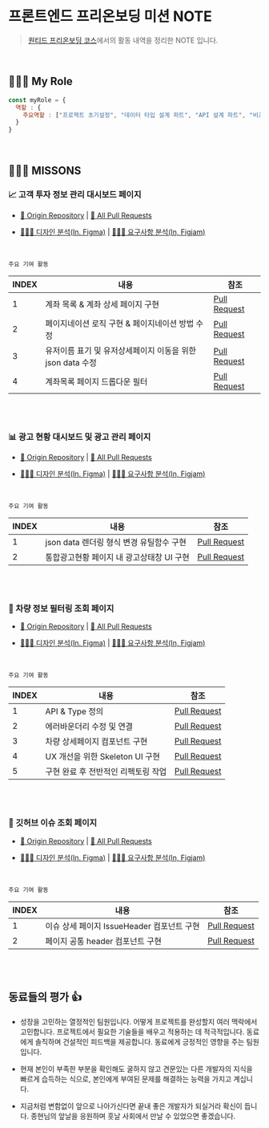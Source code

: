 # 프론트엔드 프리온보딩 미션 NOTE

> [원티드 프리온보딩 코스](https://www.wanted.co.kr/events/pre_ob_fe_7)에서의 활동 내역을 정리한 NOTE 입니다. 


<br />


## 🙋🏻‍♂️ My Role

```javascript
const myRole = {
  역할 : {
    주요역할 : ["프로젝트 초기설정", "데이터 타입 설계 파트", "API 설계 파트", "비즈니스 로직 구현 파트", "UI 퍼블리싱", "프로젝트 문서 관리"],
  }
}
```

<br />

## 🏃🏻‍♂️ MISSONS

### 📈 고객 투자 정보 관리 대시보드 페이지

+ [🚀 Origin Repository](https://github.com/wanted-pre-onboarding-frontend-12team/pre-onboarding-7th-3-2-12)  |  [📝 All Pull Requests](https://github.com/wanted-pre-onboarding-frontend-12team/pre-onboarding-7th-3-2-12/pulls?q=is%3Apr+is%3Aclosed) 

- [👨🏻‍🎨 디자인 분석(In. Figma)](https://www.figma.com/file/1oFaLIwhk0P3KiAV6faimy/Assignment-6---%EB%94%94%EC%85%88%EB%B2%84%EC%95%A4%EC%BB%B4%ED%8D%BC%EB%8B%88?node-id=0%3A1&t=hmQjBlLTo71wBh5s-0)  |  [🧑🏻‍💻 요구사항 분석(In, Figjam)](https://www.figma.com/file/hgmWqqFFijQVzRfrFWJAvA/Assignment-6---%EB%94%94%EC%85%88%EB%B2%84%EC%95%A4%EC%BB%B4%ED%8D%BC%EB%8B%88(%ED%95%80%ED%8A%B8)?node-id=32%3A8&t=N19Zrl01GXX4bQAa-0)


<br />


`주요 기여 활동`

| INDEX | 내용                                                         | 참조                                                         |
| ----- | ------------------------------------------------------------ | ------------------------------------------------------------ |
| 1     | 계좌 목록 & 계좌 상세 페이지 구현 | [Pull Request](https://github.com/wanted-pre-onboarding-frontend-12team/pre-onboarding-7th-3-2-12/pull/24) |
| 2     | 페이지네이션 로직 구현 & 페이지네이션 방법 수정     | [Pull Request](https://github.com/wanted-pre-onboarding-frontend-12team/pre-onboarding-7th-3-2-12/pull/36) |
| 3     | 유저이름 표기 및 유저상세페이지 이동을 위한 json data 수정 | [Pull Request](https://github.com/wanted-pre-onboarding-frontend-12team/pre-onboarding-7th-3-2-12/pull/27) |
| 4     | 계좌목록 페이지 드롭다운 필터  | [Pull Request](https://github.com/wanted-pre-onboarding-frontend-12team/pre-onboarding-7th-3-2-12/pull/27) |



<br />
<br />



### 📊 광고 현황 대시보드 및 광고 관리 페이지

- [🚀 Origin Repository](https://github.com/wanted-pre-onboarding-frontend-12team/pre-onboarding-7th-2-2-12)  |  [📝 All Pull Requests](https://github.com/wanted-pre-onboarding-frontend-12team/pre-onboarding-7th-2-2-12/pulls?q=is%3Apr+is%3Aclosed)

- [👨🏻‍🎨 디자인 분석(In. Figma)](https://www.figma.com/file/wgIUxDLFKQyAqSGww3arko/Assignment-4---MadUp?node-id=0%3A1&t=fjXVeD7KyKMLhOIs-0)  |  [🧑🏻‍💻 요구사항 분석(In, Figjam)](https://www.figma.com/file/hWxQ6rPTf2Ftov5xD7M0Hw/Assignment-4---MadUp?node-id=0%3A1&t=eSjx7iU5z8DLbr5b-0)


<br />


`주요 기여 활동`

| INDEX | 내용                                                         | 참조                                                         |
| ----- | ------------------------------------------------------------ | ------------------------------------------------------------ |
| 1     | json data 렌더링 형식 변경 유틸함수 구현 | [Pull Request](https://github.com/wanted-pre-onboarding-frontend-12team/pre-onboarding-7th-2-2-12/pull/26) |
| 2     | 통합광고현황 페이지 내 광고상태창 UI 구현  | [Pull Request](https://github.com/wanted-pre-onboarding-frontend-12team/pre-onboarding-7th-2-2-12/pull/14) |


<br />
<br />


### 🚙 차량 정보 필터링 조회 페이지

- [🚀 Origin Repository](https://github.com/wanted-pre-onboarding-frontend-12team/pre-onboarding-7th-2-1-12)  |  [📝 All Pull Requests](https://github.com/wanted-pre-onboarding-frontend-12team/pre-onboarding-7th-2-1-12/pulls?q=is%3Apr+is%3Aclosed)

- [👨🏻‍🎨 디자인 분석(In. Figma)](https://www.figma.com/file/c91jQRLuanBMFRE9ztbXcz/Assignment-3---%EC%95%8C%ED%8B%B0%EB%AA%A8%EB%B9%8C%EB%A6%AC%ED%8B%B0?node-id=0%3A1&t=5wR1rLUXjCBHkhum-0)  |  [🧑🏻‍💻 요구사항 분석(In, Figjam)](https://www.figma.com/file/imDU0VKds37F3eM4tdbgjc/Assignment-3---%EC%95%8C%ED%8B%B0%EB%AA%A8%EB%B9%8C%EB%A6%AC%ED%8B%B0?node-id=0%3A1&t=vuN75t3CwCgUV2Tm-1)


<br />


`주요 기여 활동`

| INDEX | 내용                                                    | 참조                                                         |
| ----- | ------------------------------------------------------- | ------------------------------------------------------------ |
| 1     | API & Type 정의                                         | [Pull Request](https://github.com/wanted-pre-onboarding-frontend-12team/pre-onboarding-7th-2-1-12/pull/2) |
| 2     | 에러바운더리 수정 및 연결      | [Pull Request](https://github.com/wanted-pre-onboarding-frontend-12team/pre-onboarding-7th-2-1-12/pull/25) |
| 3     | 차량 상세페이지 컴포넌트 구현                          | [Pull Request](https://github.com/wanted-pre-onboarding-frontend-12team/pre-onboarding-7th-2-1-12/pull/12) |
| 4     | UX 개선을 위한 Skeleton UI 구현 | [Pull Request](https://github.com/wanted-pre-onboarding-frontend-12team/pre-onboarding-7th-2-1-12/pull/35) |
| 5     | 구현 완료 후 전반적인 리펙토링 작업  | [Pull Request](https://github.com/wanted-pre-onboarding-frontend-12team/pre-onboarding-7th-2-1-12/pull/39) |


<br />
<br />


### 📜 깃허브 이슈 조회 페이지 

- [🚀 Origin Repository](https://github.com/wanted-pre-onboarding-frontend-12team/pre-onboarding-7th-1-2-12)  |  [📝 All Pull Requests](https://github.com/wanted-pre-onboarding-frontend-12team/pre-onboarding-7th-1-2-12/pulls?q=is%3Apr+is%3Aclosed)

- [👨🏻‍🎨 디자인 분석(In. Figma)](https://www.figma.com/file/0zmJkpYLvxIgg0NUWoLPpf/Assignment-2---%EA%B9%83%ED%97%99-%EB%A0%88%ED%8F%AC%EC%A7%80%ED%86%A0%EB%A6%AC-%EC%9D%B4%EC%8A%88-%EC%A1%B0%ED%9A%8C-%ED%8E%98%EC%9D%B4%EC%A7%80?node-id=0%3A1&t=e4HoCJLqzzPpwzFF-1)  |  [🧑🏻‍💻 요구사항 분석(In, Figjam)](https://www.figma.com/file/as4ETRLKXZKBsfxH3q9NNe/Assignment-2---%EC%9A%94%EA%B5%AC%EC%82%AC%ED%95%AD-%EB%B6%84%EC%84%9D?node-id=2%3A41&t=EPV0POXPZVFFNDqj-1)


<br />


`주요 기여 활동`

| INDEX | 내용                                   | 참조                                                         |
| ----- | -------------------------------------- | ------------------------------------------------------------ |
| 1     | 이슈 상세 페이지 IssueHeader 컴포넌트 구현 | [Pull Request](https://github.com/wanted-pre-onboarding-frontend-12team/pre-onboarding-7th-1-2-12/pull/30) |
| 2     | 페이지 공통 header 컴포넌트 구현  | [Pull Request](https://github.com/wanted-pre-onboarding-frontend-12team/pre-onboarding-7th-1-2-12/pull/18) |


<br />
<br />


## 동료들의 평가 👍

- 성장을 고민하는 열정적인 팀원입니다. 어떻게 프로젝트를 완성할지 여러 맥락에서 고민합니다. 프로젝트에서 필요한 기술들을 배우고 적용하는 데 적극적입니다. 동료에게 솔직하며 건설적인 피드백을 제공합니다. 동료에게 긍정적인 영향을 주는 팀원입니다.

- 현재 본인이 부족한 부분을 확인해도 굴하지 않고 견문있는 다른 개발자의 지식을 빠르게 습득하는 식으로, 본인에게 부여된 문제를 해결하는 능력을 가지고 계십니다.

- 지금처럼 변함없이 앞으로 나아가신다면 끝내 좋은 개발자가 되실거라 확신이 듭니다. 종현님의 앞날을 응원하며 훗날 사회에서 만날 수 있었으면 좋겠습니다.

